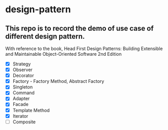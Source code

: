 # design-pattern

## This repo is to record the demo of use case of different design pattern.

With reference to the book, Head First Design Patterns: Building Extensible and Maintainable Object-Oriented Software
2nd Edition

- [x] Strategy
- [x] Observer
- [x] Decorator
- [x] Factory - Factory Method, Abstract Factory
- [x] Singleton
- [x] Command
- [x] Adapter
- [x] Facade
- [x] Template Method
- [x] Iterator
- [ ] Composite
